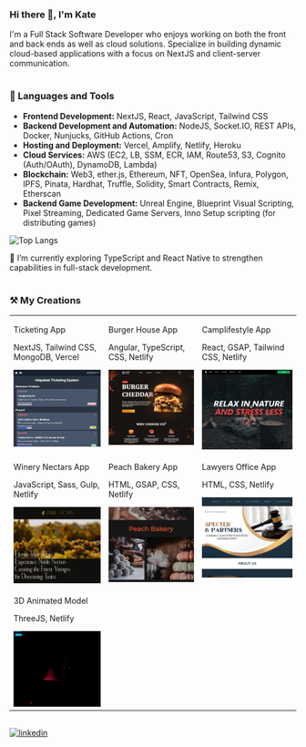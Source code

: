 ### Hi there 👋, I'm Kate
I'm a Full Stack Software Developer who enjoys working on both the front and back ends as well as cloud solutions. Specialize in building dynamic cloud-based applications with a focus on NextJS and client-server communication.

#
### 🚀 Languages and Tools

- **Frontend Development:** NextJS, React, JavaScript, Tailwind CSS
- **Backend Development and Automation:** NodeJS, Socket.IO, REST APIs, Docker, Nunjucks, GitHub Actions, Cron
- **Hosting and Deployment:** Vercel, Amplify, Netlify, Heroku
- **Cloud Services:** AWS (EC2, LB, SSM, ECR, IAM, Route53, S3, Cognito (Auth/OAuth), DynamoDB, Lambda)
- **Blockchain:** Web3, ether.js, Ethereum, NFT, OpenSea, Infura, Polygon, IPFS, Pinata, Hardhat, Truffle, Solidity, Smart Contracts, Remix, Etherscan
- **Backend Game Development:** Unreal Engine, Blueprint Visual Scripting, Pixel Streaming, Dedicated Game Servers, Inno Setup scripting (for distributing games)

![Top Langs](https://github-readme-stats.vercel.app/api/top-langs/?username=ekaterinagorbunova&size_weight=0.5&count_weight=0.5&theme=github_dark_dimmed&layout=compact)

🌱 I’m currently exploring TypeScript and React Native to strengthen capabilities in full-stack development.

#
### ⚒️ My Creations

<table cellpadding="0">
  <tr style="padding: 0">
    <td valign="top">
      <p>Ticketing App</p>
      <p>NextJS, Tailwind CSS, MongoDB, Vercel</p>
      <a href="https://ticket-app-lemon.vercel.app/" target="_blank">
          <img src="img/ticket.webp" width="256" alt="Ticket"/>    
      </a>
    </td>
    <td valign="top">
      <p>Burger House App</p>
      <p>Angular, TypeScript, CSS, Netlify</p>
      <a href="https://burger-house-express.netlify.app" target="_blank">
          <img src="img/burger-house.webp" width="256" alt="Burger"/>    
      </a>
    </td>
    <td valign="top">
      <p>Camplifestyle App</p>
      <p>React, GSAP, Tailwind CSS, Netlify</p>
      <a href="https://camplifestyle-spa.netlify.app" target="_blank">
          <img src="img/camplifestyle.webp" width="256" alt="Camplifestyle"/>    
      </a>
    </td>
  </tr>
  <tr style="padding: 0">
    <td valign="top">
      <p>Winery Nectars App</p>
      <p>JavaScript, Sass, Gulp, Netlify</p>
      <a href="https://winery-noble-nectars.netlify.app" target="_blank">
          <img src="img/winery.webp" width="256" alt="Winery Nectars App"/>    
      </a>
    </td>
    <td valign="top">
      <p>Peach Bakery App</p>
      <p>HTML, GSAP, CSS, Netlify</p>
      <a href="https://peach-bakery-store.netlify.app" target="_blank">
          <img src="img/peach-bakery.webp" width="256" alt="Peach Bakeryl"/>    
      </a>
    </td>
    <td valign="top">
      <p>Lawyers Office App</p>
      <p>HTML, CSS, Netlify</p>
      <a href="https://lawyers-office.netlify.app" target="_blank">
          <img src="img/lawyers-office.webp" width="256" alt="Lawyers Office"/>    
      </a>
    </td>
  </tr>
  <tr style="padding: 0">    
<!--     <td valign="top">
      <p>Quiz App</p>
      <p>HTML, CSS, JS, Glitch</p>
            <a href="https://quiz-devapp.glitch.me" target="_blank">
          <img src="img/quiz.webp" width="256" alt="Quiz"/>    
      </a>
    </td> -->
    <td valign="top">
      <p>3D Animated Model</p>
      <p>ThreeJS, Netlify</p>
      <a href="https://threejs-point-light.netlify.app" target="_blank">
          <img src="img/threejs-point-light.gif" width="256" alt="3D Model"/>    
      </a>
    </td>
  </tr>
</table>

##
[<img src='https://img.shields.io/badge/LinkedIn-Blue?style=social&logo=linkedin' alt='linkedin' height='40'>](https://www.linkedin.com/in/egorbunova/)

<!--
**EkaterinaGorbunova/ekaterinagorbunova** is a ✨ _special_ ✨ repository because its `README.md` (this file) appears on your GitHub profile.

Here are some ideas to get you started:

- 🔭 I’m currently working on ...
- 🌱 I’m currently learning ...
- 👯 I’m looking to collaborate on ...
- 🤔 I’m looking for help with ...
- 💬 Ask me about ...
- 📫 How to reach me: ...
- 😄 Pronouns: ...
- ⚡ Fun fact: ...
-->
